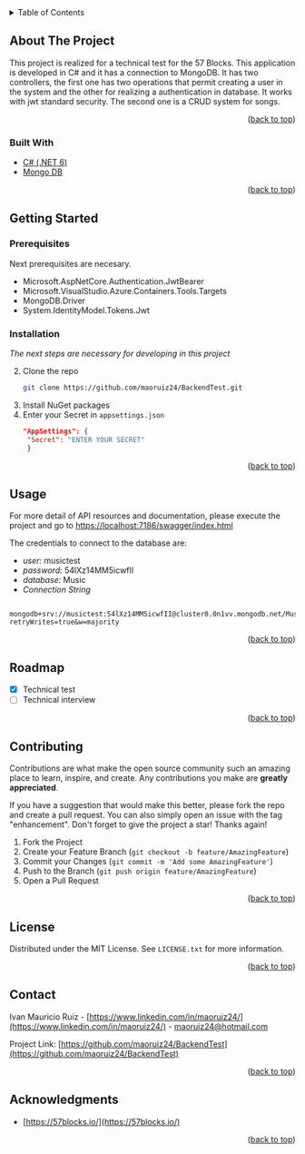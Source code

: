 
<!-- TABLE OF CONTENTS -->
<details>
  <summary>Table of Contents</summary>
  <ol>
    <li>
      <a href="#about-the-project">About The Project</a>
      <ul>
        <li><a href="#built-with">Built With</a></li>
      </ul>
    </li>
    <li>
      <a href="#getting-started">Getting Started</a>
      <ul>
        <li><a href="#prerequisites">Prerequisites</a></li>
        <li><a href="#installation">Installation</a></li>
      </ul>
    </li>
    <li><a href="#usage">Usage</a></li>
    <li><a href="#roadmap">Roadmap</a></li>
    <li><a href="#contributing">Contributing</a></li>
    <li><a href="#license">License</a></li>
    <li><a href="#contact">Contact</a></li>
    <li><a href="#acknowledgments">Acknowledgments</a></li>
  </ol>
</details>



<!-- ABOUT THE PROJECT -->
## About The Project

This project is realized for a technical test for the 57 Blocks. This application is developed in C# and it has a connection to MongoDB. It has two controllers, the first one has two operations that permit creating a user in the system and the other for realizing a authentication in database. It works with jwt standard security. The second one is a CRUD system for songs.

<p align="right">(<a href="#top">back to top</a>)</p>



### Built With

* [C# (.NET 6)](https://dotnet.microsoft.com/en-us/)
* [Mongo DB](https://www.mongodb.com/)

<p align="right">(<a href="#top">back to top</a>)</p>



<!-- GETTING STARTED -->
## Getting Started

### Prerequisites

Next prerequisites are necesary.
* Microsoft.AspNetCore.Authentication.JwtBearer
* Microsoft.VisualStudio.Azure.Containers.Tools.Targets
* MongoDB.Driver
* System.IdentityModel.Tokens.Jwt
  

### Installation

_The next steps are necessary for developing in this project_

2. Clone the repo
   ```sh
   git clone https://github.com/maoruiz24/BackendTest.git
   ```
3. Install NuGet packages
4. Enter your Secret in `appsettings.json`
   ```json
   "AppSettings": {
    "Secret": "ENTER YOUR SECRET"
    }
   ```

<p align="right">(<a href="#top">back to top</a>)</p>



<!-- USAGE EXAMPLES -->
## Usage

For more detail of API resources and documentation, please execute the project and go to [https://localhost:7186/swagger/index.html](https://localhost:7186/swagger/index.html_)

The credentials to connect to the database are:
- _user:_ musictest
- _password:_ 54lXz14MM5icwfII
- _database:_ Music
- _Connection String_
```Connection String
   mongodb+srv://musictest:54lXz14MM5icwfII@cluster0.0n1vv.mongodb.net/Music?retryWrites=true&w=majority
```    

<p align="right">(<a href="#top">back to top</a>)</p>



<!-- ROADMAP -->
## Roadmap

- [x] Technical test
- [ ] Technical interview

<p align="right">(<a href="#top">back to top</a>)</p>



<!-- CONTRIBUTING -->
## Contributing

Contributions are what make the open source community such an amazing place to learn, inspire, and create. Any contributions you make are **greatly appreciated**.

If you have a suggestion that would make this better, please fork the repo and create a pull request. You can also simply open an issue with the tag "enhancement".
Don't forget to give the project a star! Thanks again!

1. Fork the Project
2. Create your Feature Branch (`git checkout -b feature/AmazingFeature`)
3. Commit your Changes (`git commit -m 'Add some AmazingFeature'`)
4. Push to the Branch (`git push origin feature/AmazingFeature`)
5. Open a Pull Request

<p align="right">(<a href="#top">back to top</a>)</p>



<!-- LICENSE -->
## License

Distributed under the MIT License. See `LICENSE.txt` for more information.

<p align="right">(<a href="#top">back to top</a>)</p>



<!-- CONTACT -->
## Contact

Ivan Mauricio Ruiz - [https://www.linkedin.com/in/maoruiz24/](https://www.linkedin.com/in/maoruiz24/) - maoruiz24@hotmail.com

Project Link: [https://github.com/maoruiz24/BackendTest](https://github.com/maoruiz24/BackendTest)

<p align="right">(<a href="#top">back to top</a>)</p>



<!-- ACKNOWLEDGMENTS -->
## Acknowledgments

* [https://57blocks.io/](https://57blocks.io/)


<p align="right">(<a href="#top">back to top</a>)</p>

